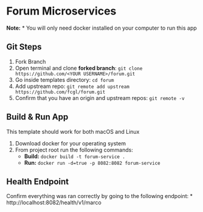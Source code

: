 # Forum Microservices

**Note:** 
    * You will only need docker installed on your computer to run this app

## Git Steps
1. Fork Branch
2. Open terminal and clone **forked branch**: `git clone https://github.com/<YOUR USERNAME>/forum.git`
3. Go inside templates directory: `cd forum`
3. Add upstream repo: `git remote add upstream https://github.com/fcgl/forum.git`
4. Confirm that you have an origin and upstream repos: `git remote -v`

## Build & Run App

This template should work for both macOS and Linux

1. Download docker for your operating system
2. From project root run the following commands:
    * **Build:** `docker build -t forum-service .`
    * **Run:** `docker run -d=true -p 8082:8082 forum-service`

## Health Endpoint

Confirm everything was ran correctly by going to the following endpoint: 
    * http://localhost:8082/health/v1/marco

